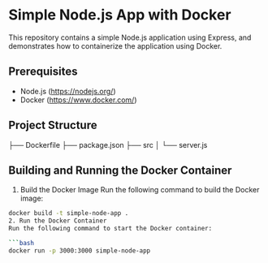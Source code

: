 # Simple Node.js App with Docker

This repository contains a simple Node.js application using Express, and demonstrates how to containerize the application using Docker.

## Prerequisites

- Node.js (https://nodejs.org/)
- Docker (https://www.docker.com/)

## Project Structure

├── Dockerfile
├── package.json
├── src
│ └── server.js

## Building and Running the Docker Container
1. Build the Docker Image
Run the following command to build the Docker image:

```bash
docker build -t simple-node-app .
2. Run the Docker Container
Run the following command to start the Docker container:

```bash
docker run -p 3000:3000 simple-node-app
